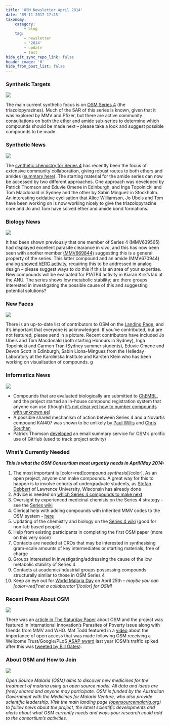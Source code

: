 ```yaml
---
title: 'OSM Newsletter April 2014'
date: '09-11-2017 17:25'
taxonomy:
    category:
        - blog
    tag:
        - newsletter
        - '2014'
        - update
        - test
hide_git_sync_repo_link: false
header_image: '0'
hide_from_post_list: false
---
```


### Synthetic Targets
![](1.jpg)

The main current synthetic focus is on [OSM Series 4](https://openwetware.org/wiki/OpenSourceMalaria:Triazolopyrazine_(TP)_Series) (the triazolopyrazines). Much of the SAR of this series is known, given that it was explored by MMV and Pfizer, but there are active community consultations on both the [ether](http://malaria.ourexperiment.org/the_osm_blog/9601) and [amide](http://malaria.ourexperiment.org/the_osm_blog/9519) sub-series to determine which compounds should be made next – please take a look and suggest possible compounds to be made. 

### Synthetic News
![](2.jpg)

The [synthetic chemistry for Series 4](http://malaria.ourexperiment.org/triazolopyrazine_se) has recently been the focus of extensive community collaboration, giving robust routes to both ethers and amides ([summary here](https://openwetware.org/wiki/OpenSourceMalaria:Triazolopyrazine_(TP)_Series#Synthetic_Chemistry)). The starting material for the amide series can now be accessed by two different approaches. One approach was developed by Patrick Thomson and Eduvie Omene in Edinburgh, and Inga Topolnicki and Tom Macdonald in Sydney and the other by Sabin Minguez in Stockholm. An interesting oxidative cyclisation that Alice Williamson, Jo Ubels and Tom have been working on is now working nicely to give the triazolopyrazine core and Jo and Tom have solved ether and amide bond formations.  

### Biology News
![](3.jpg)

It had been shown previously that one member of Series 4 (MMV639565) had displayed excellent parasite clearance in vivo, and this has now been seen with another member [(MMV669844)](http://malaria.ourexperiment.org/biological_data/9191) suggesting this is a general property of the series. This latter compound and an amide (MMV670944) analog [showed hERG activity](http://malaria.ourexperiment.org/biological_data/9562), requiring this to be addressed in analog design – please suggest ways to do this if this is an area of your expertise. New compounds will be evaluated for PfATP4 activity in Kiaran Kirk’s lab[](http://biology.anu.edu.au/research/labs/kirk-lehane-lab-membrane-transport-parasites) at the ANU. The series shows low metabolic stability; are there groups interested in investigating the possible cause of this and suggesting potential solutions?  

### New Faces
![](4.jpg)

There is an up-to-date list of contributors to OSM on the [Landing Page](http://opensourcemalaria.org/), and it’s important that everyone is acknowledged. If you’ve contributed, but are not featured, please send in a picture. Recent contributors have included Jo Ubels and Tom Macdonald (both starting Honours in Sydney), Inga Topolnicki and Carmen Tran (Sydney summer students), Eduvie Omene and Devon Scott in Edinburgh, Sabin Llona-Minguez from the Helleday Laboratory at the Karolinska Institute and Karsten Klein who has been working on visualisation of compounds. g  

### Informatics News
![](5.jpg)

* Compounds that are evaluated biologically are submitted to [ChEMBL](http://malaria.ourexperiment.org/osm_logos_and_templ/8913), and the project started an in-house compound registration system that anyone can use (though [it’s not clear yet how to number compounds with unknown ee](https://github.com/OpenSourceMalaria/OSM_To_Do_List/issues/172))
* A possible shared mechanism of action between Series 4 and a Novartis compound KAI407 was shown to be unlikely by [Paul Willis](https://github.com/OpenSourceMalaria/OSM_To_Do_List/issues/147) and [Chris Southan](http://cdsouthan.blogspot.se/2013/12/searching-triazolopyrazines-for-open.html)
* Patrick Thomson [developed](https://github.com/OpenSourceMalaria/OSM_To_Do_List/issues/162) an email summary service for OSM’s prolific use of GitHub (used to track project activity)  

### What’s Currently Needed

**_This is what the OSM Consortium most urgently needs in April/May 2014:_**
1. The most important is [color=red]_compound synthesis_[/color]. As an open project, anyone can make compounds. A great way for this to happen is to involve cohorts of undergraduate students, as [Stefan Debbert](http://www2.lawrence.edu/fast/debberts/) of Lawrence University, Wisconsin has already done
2. Advice is needed on [which Series 4 compounds to make next](http://malaria.ourexperiment.org/the_osm_blog)
3. Oversight by experienced medicinal chemists on the Series 4 strategy – see the [Series wiki](https://openwetware.org/wiki/OpenSourceMalaria:Triazolopyrazine_(TP)_Series)
4. Clerical help with adding compounds with inherited MMV codes to the OSM system - [here](https://github.com/OpenSourceMalaria/OSM_To_Do_List/issues/175)
5. Updating of the chemistry and biology on the [Series 4 wiki](https://openwetware.org/wiki/OpenSourceMalaria:Triazolopyrazine_(TP)_Series) (good for non-lab based people)
6. Help from existing participants in completing the first OSM paper (more on this very soon)  
7. Contacts are needed at CROs that may be interested in synthesising gram-scale amounts of key intermediates or starting materials, free of charge
8. Groups interested in investigating/addressing the cause of the low metabolic stability of Series 4  
9. Contacts at academic/industrial groups possessing compounds structurally similar to those in OSM Series 4  
10. Keep an eye out for [World Malaria Day](http://www.who.int/campaigns/malaria-day/2014/event/en/) on April 25th – _maybe you can [color=red]‘net a collaborator’[/color] for OSM!_  

### Recent Press About OSM
![](6.jpg)

There was an [article in The Saturday Paper](https://www.thesaturdaypaper.com.au/life/2014/03/08/freeing-the-business-science/1394197200%23.UxpFBF7byY4) about OSM and the project was featured in International Innovation’s Parasites of Poverty issue along with friends from MMV and WHO. Mat Todd featured in a [video](https://www.youtube.com/watch?v=lfsZ7DwsMWc) about the importance of open access that was made following OSM receiving a Wellcome Trust/Google/PLoS [ASAP award](http://asap.plos.org/finalists/) last year (OSM’s traffic spiked after this was [tweeted by Bill Gates](https://twitter.com/BillGates/status/395647331670167552)).  

### About OSM and How to Join  
![](osm-contributors-2014.jpg)

_Open Source Malaria (OSM) aims to discover new medicines for the treatment of malaria using an open source model. All data and ideas are freely shared and anyone may participate. OSM is funded by the Australian Government with the Medicines for Malaria Venture, who also provide scientific leadership. Visit the main landing page ([opensourcemalaria.org](http://opensourcemalaria.org/)) to follow news about the project, the latest scientific developments and alerts about what OSM currently needs and ways your research could add to the consortium’s activities._ 
